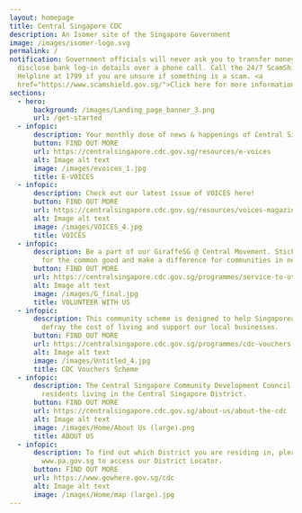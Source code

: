 ```yaml
---
layout: homepage
title: Central Singapore CDC
description: An Isomer site of the Singapore Government
image: /images/isomer-logo.svg
permalink: /
notification: Government officials will never ask you to transfer money or
  disclose bank log-in details over a phone call. Call the 24/7 ScamShield
  Helpline at 1799 if you are unsure if something is a scam. <a
  href="https://www.scamshield.gov.sg/">Click here for more information</a>.
sections:
  - hero:
      background: /images/Landing_page_banner_3.png
      url: /get-started
  - infopic:
      description: Your monthly dose of news & happenings of Central Singapore
      button: FIND OUT MORE
      url: https://centralsingapore.cdc.gov.sg/resources/e-voices
      alt: Image alt text
      image: /images/evoices_1.jpg
      title: E-VOICES
  - infopic:
      description: Check out our latest issue of VOICES here!
      button: FIND OUT MORE
      url: https://centralsingapore.cdc.gov.sg/resources/voices-magazine
      alt: Image alt text
      image: /images/VOICES_4.jpg
      title: VOICES
  - infopic:
      description: Be a part of our GiraffeSG @ Central Movement. Stick your neck out
        for the common good and make a difference for communities in need!
      button: FIND OUT MORE
      url: https://centralsingapore.cdc.gov.sg/programmes/service-to-others/giraffes-singapore-volunteer-movement/
      alt: Image alt text
      image: /images/G_final.jpg
      title: VOLUNTEER WITH US
  - infopic:
      description: This community scheme is designed to help Singaporean households to
        defray the cost of living and support our local businesses.
      button: FIND OUT MORE
      url: https://centralsingapore.cdc.gov.sg/programmes/cdc-vouchers-scheme
      alt: Image alt text
      image: /images/Untitled_4.jpg
      title: CDC Vouchers Scheme
  - infopic:
      description: The Central Singapore Community Development Council (CDC) serves
        residents living in the Central Singapore District.
      button: FIND OUT MORE
      url: https://centralsingapore.cdc.gov.sg/about-us/about-the-cdc
      alt: Image alt text
      image: /images/Home/About Us (large).png
      title: ABOUT US
  - infopic:
      description: To find out which District you are residing in, please visit
        www.pa.gov.sg to access our District Locator.
      button: FIND OUT MORE
      url: https://www.gowhere.gov.sg/cdc
      alt: Image alt text
      image: /images/Home/map (large).jpg
---
```

